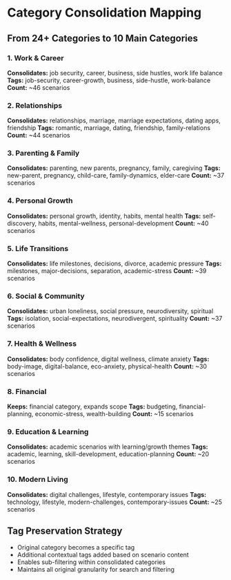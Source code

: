 # Category Consolidation Mapping

## **From 24+ Categories to 10 Main Categories**

### **1. Work & Career**
**Consolidates:** job security, career, business, side hustles, work life balance
**Tags:** job-security, career-growth, business, side-hustle, work-balance
**Count:** ~46 scenarios

### **2. Relationships** 
**Consolidates:** relationships, marriage, marriage expectations, dating apps, friendship
**Tags:** romantic, marriage, dating, friendship, family-relations
**Count:** ~44 scenarios

### **3. Parenting & Family**
**Consolidates:** parenting, new parents, pregnancy, family, caregiving
**Tags:** new-parent, pregnancy, child-care, family-dynamics, elder-care
**Count:** ~37 scenarios

### **4. Personal Growth**
**Consolidates:** personal growth, identity, habits, mental health
**Tags:** self-discovery, habits, mental-wellness, personal-development
**Count:** ~40 scenarios

### **5. Life Transitions**
**Consolidates:** life milestones, decisions, divorce, academic pressure
**Tags:** milestones, major-decisions, separation, academic-stress
**Count:** ~39 scenarios

### **6. Social & Community**
**Consolidates:** urban loneliness, social pressure, neurodiversity, spiritual
**Tags:** isolation, social-expectations, neurodivergent, spirituality
**Count:** ~37 scenarios

### **7. Health & Wellness**
**Consolidates:** body confidence, digital wellness, climate anxiety
**Tags:** body-image, digital-balance, eco-anxiety, physical-health
**Count:** ~30 scenarios

### **8. Financial**
**Keeps:** financial category, expands scope
**Tags:** budgeting, financial-planning, economic-stress, wealth-building
**Count:** ~15 scenarios

### **9. Education & Learning**
**Consolidates:** academic scenarios with learning/growth themes
**Tags:** academic, learning, skill-development, education-planning
**Count:** ~20 scenarios

### **10. Modern Living**
**Consolidates:** digital challenges, lifestyle, contemporary issues
**Tags:** technology, lifestyle, modern-challenges, contemporary-issues
**Count:** ~25 scenarios

## **Tag Preservation Strategy**
- Original category becomes a specific tag
- Additional contextual tags added based on scenario content
- Enables sub-filtering within consolidated categories
- Maintains all original granularity for search and filtering